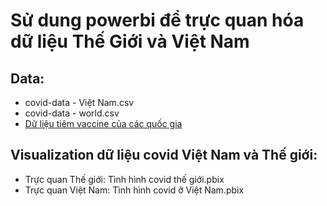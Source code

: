 # Sử dung powerbi để trực quan hóa dữ liệu Thế Giới và Việt Nam
## Data:
<ul> 
 <li> covid-data - Việt Nam.csv </li>
 <li> covid-data - world.csv </li>
 <li> <a href= "https://disease.sh/v3/covid-19/vaccine/coverage/countries?lastdays=all"> Dữ liệu tiêm vaccine của các quốc gia </a> </li>
 </ul>
 
## Visualization dữ liệu covid Việt Nam và Thế giới:
<ul>
<li> Trực quan Thế giới: Tình hình covid thế giới.pbix </li>
<li> Trực quan Việt Nam: Tình hình covid ở Việt Nam.pbix </li>
</ul>
